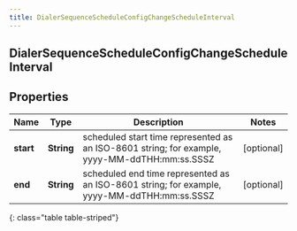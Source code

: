 ```yaml
---
title: DialerSequenceScheduleConfigChangeScheduleInterval
---
```

## DialerSequenceScheduleConfigChangeScheduleInterval


## Properties

| Name | Type | Description | Notes |
| ------------ | ------------- | ------------- | ------------- |
| **start** | <!----><!---->**String**<!----> | scheduled start time represented as an ISO-8601 string; for example, yyyy-MM-ddTHH:mm:ss.SSSZ |  [optional] |
| **end** | <!----><!---->**String**<!----> | scheduled end time represented as an ISO-8601 string; for example, yyyy-MM-ddTHH:mm:ss.SSSZ |  [optional] |
{: class="table table-striped"}



